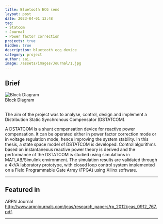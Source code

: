```yaml
---
title: Bluetooth ECG send
layout: post
date: 2023-04-01 12:48
tag: 
- Statcom
- Journal
- Power factor correction
projects: true
hidden: true
description: bluetooth ecg device
category: project
author: sai.
image: /assets/images/Journal/1.jpg
---
```



## Brief

<img class="image" src="{{ site.url }}/assets/images/Journal/1.jpg" alt="Block Diagram">
<figcaption class="caption">Block Diagram</figcaption>

<br>
<p>The aim of the project was to analyse, control, design and implement a Distribution Static Synchronous Compensator (DSTATCOM).</p> 

<p>A DSTATCOM is a shunt compensation device for reactive power compensation. It can be operated either in power factor correction mode or in voltage regulation mode, hence improving the system stability. In this thesis, a state space model of DSTATCOM is developed. Control algorithms based on instantaneous reactive power theory is derived and the performance of the DSTATCOM is studied using simulations in MATLAB/Simulink environment. The simulation results are validated through a 4kVA laboratory prototype, with closed loop control system implemented on a Field Programmable Gate Array (FPGA) using Xilinx software. </p>

---

## Featured in

<span class="evidence">ARPN Journal <http://www.arpnjournals.com/jeas/research_papers/rp_2012/jeas_0912_767.pdf>.</span>

---
